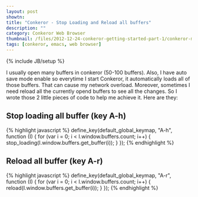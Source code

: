 ```yaml
---
layout: post
showtn: 
title: "Conkeror - Stop Loading and Reload all buffers"
description: ""
category: Conkeror Web Browser
thumbnail: /files/2012-12-24-conkeror-getting-started-part-1/conkeror-main.png
tags: [conkeror, emacs, web browser]
---
```

{% include JB/setup %}

I usually open many buffers in conkeror (50-100 buffers). Also, I have auto save
mode enable so everytime I start Conkeror, it automatically loads all of those
buffers. That can cause my network overload. Moreover, sometimes I need reload
all the currently opend buffers to see all the changes. So I wrote those 2
little pieces of code to help me achieve it. Here are they:

## Stop loading all buffer (key A-h)

{% highlight javascript %}
define_key(default_global_keymap, "A-h",
          function (I)
          {
              for (var i = 0; i < I.window.buffers.count; i++)
              {
                  stop_loading(I.window.buffers.get_buffer(i));
              }
          });
{% endhighlight %}

<!-- more -->

## Reload all buffer (key A-r)

{% highlight javascript %}
define_key(default_global_keymap, "A-r",
          function (I)
          {
              for (var i = 0; i < I.window.buffers.count; i++)
              {
                  reload(I.window.buffers.get_buffer(i));
              }
          });
{% endhighlight %}

